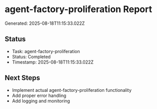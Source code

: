 # agent-factory-proliferation Report

Generated: 2025-08-18T11:15:33.022Z

## Status
- Task: agent-factory-proliferation
- Status: Completed
- Timestamp: 2025-08-18T11:15:33.022Z

## Next Steps
- Implement actual agent-factory-proliferation functionality
- Add proper error handling
- Add logging and monitoring
